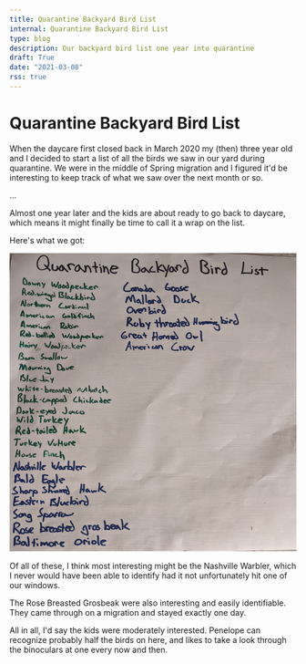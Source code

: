 ```yaml
---
title: Quarantine Backyard Bird List
internal: Quarantine Backyard Bird List
type: blog
description: Our backyard bird list one year into quarantine
draft: True
date: "2021-03-08"
rss: true
---
```


# Quarantine Backyard Bird List

When the daycare first closed back in March 2020 my (then) three year old and I
decided to start a list of all the birds we saw in our yard during quarantine.
We were in the middle of Spring migration and I figured it'd be interesting to
keep track of what we saw over the next month or so.

...

Almost one year later and the kids are about ready to go back to daycare, which
means it might finally be time to call it a wrap on the list.

Here's what we got:

![Quarantine Backyard Bird List](/images/bird-list.jpg)

Of all of these, I think most interesting might be the Nashville Warbler, which
I never would have been able to identify had it not unfortunately hit one of
our windows.

The Rose Breasted Grosbeak were also interesting and easily identifiable. They
came through on a migration and stayed exactly one day.

All in all, I'd say the kids were moderately interested. Penelope can recognize
probably half the birds on here, and likes to take a look through the
binoculars at one every now and then.
